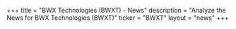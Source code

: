 +++
title = "BWX Technologies (BWXT) - News"
description = "Analyze the News for BWX Technologies (BWXT)"
ticker = "BWXT"
layout = "news"
+++

